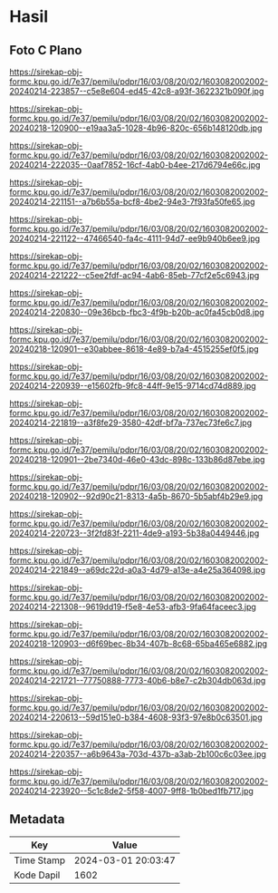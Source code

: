 # Hasil

## Foto C Plano

https://sirekap-obj-formc.kpu.go.id/7e37/pemilu/pdpr/16/03/08/20/02/1603082002002-20240214-223857--c5e8e604-ed45-42c8-a93f-3622321b090f.jpg

https://sirekap-obj-formc.kpu.go.id/7e37/pemilu/pdpr/16/03/08/20/02/1603082002002-20240218-120900--e19aa3a5-1028-4b96-820c-656b148120db.jpg

https://sirekap-obj-formc.kpu.go.id/7e37/pemilu/pdpr/16/03/08/20/02/1603082002002-20240214-222035--0aaf7852-16cf-4ab0-b4ee-217d6794e66c.jpg

https://sirekap-obj-formc.kpu.go.id/7e37/pemilu/pdpr/16/03/08/20/02/1603082002002-20240214-221151--a7b6b55a-bcf8-4be2-94e3-7f93fa50fe65.jpg

https://sirekap-obj-formc.kpu.go.id/7e37/pemilu/pdpr/16/03/08/20/02/1603082002002-20240214-221122--47466540-fa4c-4111-94d7-ee9b940b6ee9.jpg

https://sirekap-obj-formc.kpu.go.id/7e37/pemilu/pdpr/16/03/08/20/02/1603082002002-20240214-221222--c5ee2fdf-ac94-4ab6-85eb-77cf2e5c6943.jpg

https://sirekap-obj-formc.kpu.go.id/7e37/pemilu/pdpr/16/03/08/20/02/1603082002002-20240214-220830--09e36bcb-fbc3-4f9b-b20b-ac0fa45cb0d8.jpg

https://sirekap-obj-formc.kpu.go.id/7e37/pemilu/pdpr/16/03/08/20/02/1603082002002-20240218-120901--e30abbee-8618-4e89-b7a4-4515255ef0f5.jpg

https://sirekap-obj-formc.kpu.go.id/7e37/pemilu/pdpr/16/03/08/20/02/1603082002002-20240214-220939--e15602fb-9fc8-44ff-9e15-9714cd74d889.jpg

https://sirekap-obj-formc.kpu.go.id/7e37/pemilu/pdpr/16/03/08/20/02/1603082002002-20240214-221819--a3f8fe29-3580-42df-bf7a-737ec73fe6c7.jpg

https://sirekap-obj-formc.kpu.go.id/7e37/pemilu/pdpr/16/03/08/20/02/1603082002002-20240218-120901--2be7340d-46e0-43dc-898c-133b86d87ebe.jpg

https://sirekap-obj-formc.kpu.go.id/7e37/pemilu/pdpr/16/03/08/20/02/1603082002002-20240218-120902--92d90c21-8313-4a5b-8670-5b5abf4b29e9.jpg

https://sirekap-obj-formc.kpu.go.id/7e37/pemilu/pdpr/16/03/08/20/02/1603082002002-20240214-220723--3f2fd83f-2211-4de9-a193-5b38a0449446.jpg

https://sirekap-obj-formc.kpu.go.id/7e37/pemilu/pdpr/16/03/08/20/02/1603082002002-20240214-221849--a69dc22d-a0a3-4d79-a13e-a4e25a364098.jpg

https://sirekap-obj-formc.kpu.go.id/7e37/pemilu/pdpr/16/03/08/20/02/1603082002002-20240214-221308--9619dd19-f5e8-4e53-afb3-9fa64faceec3.jpg

https://sirekap-obj-formc.kpu.go.id/7e37/pemilu/pdpr/16/03/08/20/02/1603082002002-20240218-120903--d6f69bec-8b34-407b-8c68-65ba465e6882.jpg

https://sirekap-obj-formc.kpu.go.id/7e37/pemilu/pdpr/16/03/08/20/02/1603082002002-20240214-221721--77750888-7773-40b6-b8e7-c2b304db063d.jpg

https://sirekap-obj-formc.kpu.go.id/7e37/pemilu/pdpr/16/03/08/20/02/1603082002002-20240214-220613--59d151e0-b384-4608-93f3-97e8b0c63501.jpg

https://sirekap-obj-formc.kpu.go.id/7e37/pemilu/pdpr/16/03/08/20/02/1603082002002-20240214-220357--a6b9643a-703d-437b-a3ab-2b100c6c03ee.jpg

https://sirekap-obj-formc.kpu.go.id/7e37/pemilu/pdpr/16/03/08/20/02/1603082002002-20240214-223920--5c1c8de2-5f58-4007-9ff8-1b0bed1fb717.jpg


## Metadata

| Key        | Value               |
| ---------- | ------------------- |
| Time Stamp | 2024-03-01 20:03:47 |
| Kode Dapil | 1602                |



